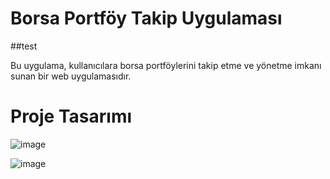# Borsa Portföy Takip Uygulaması
##test

Bu uygulama, kullanıcılara borsa portföylerini takip etme ve yönetme imkanı sunan bir web uygulamasıdır.

# Proje Tasarımı
![image](https://github.com/emrebuzkiran/portfoyum/assets/67521326/bfbc2796-4f03-4e24-88f2-f1ec9a05c833)

![image](https://github.com/emrebuzkiran/portfoyum/assets/67521326/4ad24dde-caf3-40c0-af67-08dfa62737a3)



